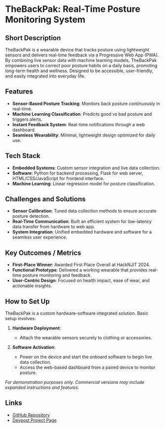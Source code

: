 # TheBackPak: Real-Time Posture Monitoring System

## Short Description
TheBackPak is a wearable device that tracks posture using lightweight sensors and delivers real-time feedback via a Progressive Web App (PWA). By combining live sensor data with machine learning models, TheBackPak empowers users to correct poor posture habits on a daily basis, promoting long-term health and wellness. Designed to be accessible, user-friendly, and easily integrated into everyday life.

## Features
- **Sensor-Based Posture Tracking**: Monitors back posture continuously in real-time.
- **Machine Learning Classification**: Predicts good vs bad posture and triggers alerts.
- **Instant Feedback System**: Real-time notifications through a web dashboard.
- **Seamless Wearability**: Minimal, lightweight design optimized for daily use.

## Tech Stack
- **Embedded Systems**: Custom sensor integration and live data collection.
- **Software**: Python for backend processing, Flask for web server, HTML/CSS/JavaScript for frontend interface.
- **Machine Learning**: Linear regression model for posture classification.

## Challenges and Solutions
- **Sensor Calibration**: Tuned data collection methods to ensure accurate posture detection.
- **Real-Time Communication**: Built an efficient system for low-latency data transfer from hardware to web app.
- **System Integration**: Unified embedded hardware and software for a seamless user experience.

## Key Outcomes / Metrics
- **First-Place Winner**: Awarded First Place Overall at HackNJIT 2024.
- **Functional Prototype**: Delivered a working wearable that provides real-time posture monitoring and feedback.
- **User-Centric Design**: Focused on health impact, ease of wear, and actionable insights.

## How to Set Up
TheBackPak is a custom hardware-software integrated solution. Basic setup involves:

1. **Hardware Deployment**:
   - Attach the wearable sensors securely to clothing or accessories.

2. **Software Activation**:
   - Power on the device and start the onboard software to begin live data collection.
   - Access the web-based dashboard from a paired device to monitor posture.

*For demonstration purposes only. Commercial versions may include expanded instructions and features.*

## Links
- [GitHub Repository](https://github.com/Binimal101/theBackPak)
- [Devpost Project Page](https://devpost.com/software/thebackpak)
